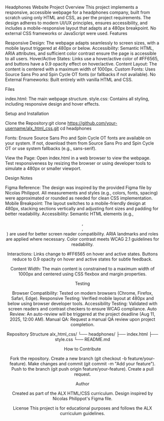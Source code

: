 Headphones Website Project
Overview
This project implements a responsive, accessible webpage for a headphones company, built from scratch using only HTML and CSS, as per the project requirements. The design adheres to modern UI/UX principles, ensures accessibility, and includes a mobile-responsive layout that adapts at a 480px breakpoint. No external CSS frameworks or JavaScript were used.
Features

Responsive Design: The webpage adapts seamlessly to screen sizes, with a mobile layout triggered at 480px or below.
Accessibility: Semantic HTML, ARIA attributes, and sufficient color contrast ensure the page is accessible to all users.
Hover/Active States: Links use a hover/active color of #FF6565, and buttons have a 0.9 opacity effect on hover/active.
Content Layout: The content is centered with a maximum width of 1000px.
Custom Fonts: Uses Source Sans Pro and Spin Cycle OT fonts (or fallbacks if not available).
No External Frameworks: Built entirely with vanilla HTML and CSS.

Files

index.html: The main webpage structure.
style.css: Contains all styling, including responsive design and hover effects.

Setup and Installation

Clone the Repository:git clone https://github.com/your-username/alx_html_css.git
cd headphones


Fonts:
Ensure Source Sans Pro and Spin Cycle OT fonts are available on your system. If not, download them from Source Sans Pro and Spin Cycle OT or use system fallbacks (e.g., sans-serif).


View the Page:
Open index.html in a web browser to view the webpage.
Test responsiveness by resizing the browser or using developer tools to simulate a 480px or smaller viewport.



Design Notes

Figma Reference: The design was inspired by the provided Figma file by Nicolas Philippot. All measurements and styles (e.g., colors, fonts, spacing) were approximated or rounded as needed for clean CSS implementation.
Mobile Breakpoint: The layout switches to a mobile-friendly design at 480px, stacking sections vertically and adjusting font sizes and padding for better readability.
Accessibility:
Semantic HTML elements (e.g., <header>, <nav>, <main>) are used for better screen reader compatibility.
ARIA landmarks and roles are applied where necessary.
Color contrast meets WCAG 2.1 guidelines for readability.


Interactions:
Links change to #FF6565 on hover and active states.
Buttons reduce to 0.9 opacity on hover and active states for subtle feedback.


Content Width: The main content is constrained to a maximum width of 1000px and centered using CSS flexbox and margin properties.

Testing

Browser Compatibility: Tested on modern browsers (Chrome, Firefox, Safari, Edge).
Responsive Testing: Verified mobile layout at 480px and below using browser developer tools.
Accessibility Testing: Validated with screen readers and contrast checkers to ensure WCAG compliance.
Auto Review: An auto-review will be triggered at the project deadline (Aug 11, 2025, 12:00 AM).
Manual QA: Request a manual QA review upon project completion.

Repository Structure
alx_html_css/
└── headphones/
    ├── index.html
    ├── style.css
    └── README.md

How to Contribute

Fork the repository.
Create a new branch (git checkout -b feature/your-feature).
Make changes and commit (git commit -m "Add your feature").
Push to the branch (git push origin feature/your-feature).
Create a pull request.

Author

Created as part of the ALX HTML/CSS curriculum.
Design inspired by Nicolas Philippot's Figma file.

License
This project is for educational purposes and follows the ALX curriculum guidelines.